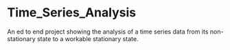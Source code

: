 # Time_Series_Analysis
An ed to end  project showing the analysis of a time series data from its non-stationary state to a workable stationary state.
